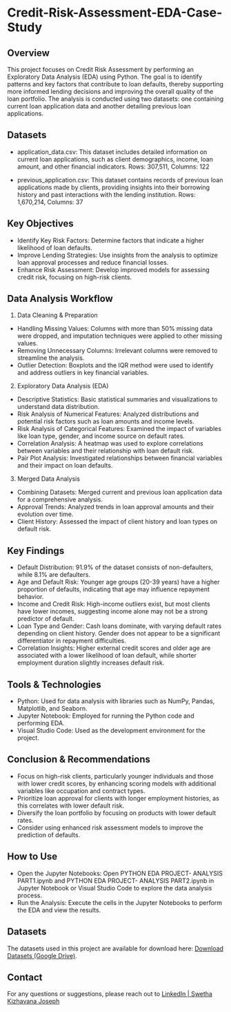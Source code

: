# Credit-Risk-Assessment-EDA-Case-Study
## Overview
This project focuses on Credit Risk Assessment by performing an Exploratory Data Analysis (EDA) using Python. The goal is to identify patterns and key factors that contribute to loan defaults, thereby supporting more informed lending decisions and improving the overall quality of the loan portfolio. The analysis is conducted using two datasets: one containing current loan application data and another detailing previous loan applications.

## Datasets
* application_data.csv: This dataset includes detailed information on current loan applications, such as client demographics, income, loan amount, and other financial indicators.
Rows: 307,511, Columns: 122

* previous_application.csv: This dataset contains records of previous loan applications made by clients, providing insights into their borrowing history and past interactions with the lending institution.
Rows: 1,670,214, Columns: 37

## Key Objectives
* Identify Key Risk Factors: Determine factors that indicate a higher likelihood of loan defaults.
* Improve Lending Strategies: Use insights from the analysis to optimize loan approval processes and reduce financial losses.
* Enhance Risk Assessment: Develop improved models for assessing credit risk, focusing on high-risk clients.

## Data Analysis Workflow
1. Data Cleaning & Preparation
* Handling Missing Values: Columns with more than 50% missing data were dropped, and imputation techniques were applied to other missing values.
* Removing Unnecessary Columns: Irrelevant columns were removed to streamline the analysis.
* Outlier Detection: Boxplots and the IQR method were used to identify and address outliers in key financial variables.
  
2. Exploratory Data Analysis (EDA)
* Descriptive Statistics: Basic statistical summaries and visualizations to understand data distribution.
* Risk Analysis of Numerical Features: Analyzed distributions and potential risk factors such as loan amounts and income levels.
* Risk Analysis of Categorical Features: Examined the impact of variables like loan type, gender, and income source on default rates.
* Correlation Analysis: A heatmap was used to explore correlations between variables and their relationship with loan default risk.
* Pair Plot Analysis: Investigated relationships between financial variables and their impact on loan defaults.
  
3. Merged Data Analysis
* Combining Datasets: Merged current and previous loan application data for a comprehensive analysis.
* Approval Trends: Analyzed trends in loan approval amounts and their evolution over time.
* Client History: Assessed the impact of client history and loan types on default risk.

## Key Findings
* Default Distribution: 91.9% of the dataset consists of non-defaulters, while 8.1% are defaulters.
* Age and Default Risk: Younger age groups (20-39 years) have a higher proportion of defaults, indicating that age may influence repayment behavior.
* Income and Credit Risk: High-income outliers exist, but most clients have lower incomes, suggesting income alone may not be a strong predictor of default.
* Loan Type and Gender: Cash loans dominate, with varying default rates depending on client history. Gender does not appear to be a significant differentiator in repayment difficulties.
* Correlation Insights: Higher external credit scores and older age are associated with a lower likelihood of loan default, while shorter employment duration slightly increases default risk.
  
## Tools & Technologies
* Python: Used for data analysis with libraries such as NumPy, Pandas, Matplotlib, and Seaborn.
* Jupyter Notebook: Employed for running the Python code and performing EDA.
* Visual Studio Code: Used as the development environment for the project.

## Conclusion & Recommendations
* Focus on high-risk clients, particularly younger individuals and those with lower credit scores, by enhancing scoring models with additional variables like occupation and contract types.
* Prioritize loan approval for clients with longer employment histories, as this correlates with lower default risk.
* Diversify the loan portfolio by focusing on products with lower default rates.
* Consider using enhanced risk assessment models to improve the prediction of defaults.
  
## How to Use
* Open the Jupyter Notebooks:
Open PYTHON EDA PROJECT- ANALYSIS PART1.ipynb and PYTHON EDA PROJECT- ANALYSIS PART2.ipynb in Jupyter Notebook or Visual Studio Code to explore the data analysis process.
* Run the Analysis:
Execute the cells in the Jupyter Notebooks to perform the EDA and view the results.

## Datasets
The datasets used in this project are available for download here:
[Download Datasets (Google Drive)](https://drive.google.com/drive/folders/14sGIpYRss-DQmSc9Ydj0MXrvuuMwBX6A?usp=sharing).

## Contact
For any questions or suggestions, please reach out to  [LinkedIn | Swetha Kizhavana Joseph](https://www.linkedin.com/in/swetha-kizhavana-joseph-04b68721b/)
